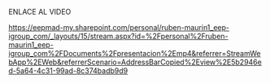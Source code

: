ENLACE AL VIDEO

https://eepmad-my.sharepoint.com/personal/ruben-maurin1_eep-igroup_com/_layouts/15/stream.aspx?id=%2Fpersonal%2Fruben-maurin1_eep-igroup_com%2FDocuments%2Fpresentacion%2Emp4&referrer=StreamWebApp%2EWeb&referrerScenario=AddressBarCopied%2Eview%2E5b2946ed-5a64-4c31-99ad-8c374badb9d9


